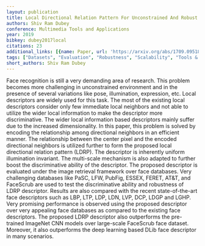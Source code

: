 ```yaml
---
layout: publication
title: Local Directional Relation Pattern For Unconstrained And Robust Face Retrieval
authors: Shiv Ram Dubey
conference: Multimedia Tools and Applications
year: 2019
bibkey: dubey2017local
citations: 23
additional_links: [{name: Paper, url: 'https://arxiv.org/abs/1709.09518'}]
tags: ["Datasets", "Evaluation", "Robustness", "Scalability", "Tools & Libraries"]
short_authors: Shiv Ram Dubey
---
```

Face recognition is still a very demanding area of research. This problem
becomes more challenging in unconstrained environment and in the presence of
several variations like pose, illumination, expression, etc. Local descriptors
are widely used for this task. The most of the existing local descriptors
consider only few immediate local neighbors and not able to utilize the wider
local information to make the descriptor more discriminative. The wider local
information based descriptors mainly suffer due to the increased
dimensionality. In this paper, this problem is solved by encoding the
relationship among directional neighbors in an efficient manner. The
relationship between the center pixel and the encoded directional neighbors is
utilized further to form the proposed local directional relation pattern
(LDRP). The descriptor is inherently uniform illumination invariant. The
multi-scale mechanism is also adapted to further boost the discriminative
ability of the descriptor. The proposed descriptor is evaluated under the image
retrieval framework over face databases. Very challenging databases like PaSC,
LFW, PubFig, ESSEX, FERET, AT&T, and FaceScrub are used to test the
discriminative ability and robustness of LDRP descriptor. Results are also
compared with the recent state-of-the-art face descriptors such as LBP, LTP,
LDP, LDN, LVP, DCP, LDGP and LGHP. Very promising performance is observed using
the proposed descriptor over very appealing face databases as compared to the
existing face descriptors. The proposed LDRP descriptor also outperforms the
pre-trained ImageNet CNN models over large-scale FaceScrub face dataset.
Moreover, it also outperforms the deep learning based DLib face descriptor in
many scenarios.